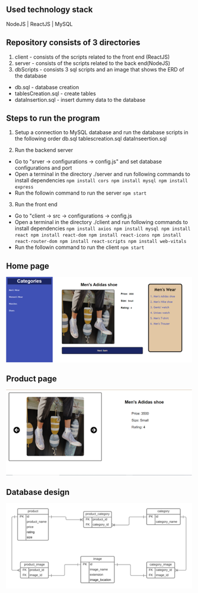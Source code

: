 ## Used technology stack
NodeJS | ReactJS | MySQL

## Repository consists of 3 directories
1. client - consists of the scripts related to the front end (ReactJS)
2. server - consists of the scripts related to the back end(NodeJS)
3. dbScripts - consists 3 sql scripts and an image that shows the ERD of the database
* db.sql - database creation
* tablesCreation.sql - create tables
* dataInsertion.sql - insert dummy data to the database

## Steps to run the program

1. Setup a connection to MySQL database and run the database scripts in the following order
db.sql
tablescreation.sql
dataInseertion.sql

2. Run the backend server
* Go to "srver -> configurations -> config.js" and set database configurations and port
* Open a terminal in the directory ./server and run following commands to install dependencies
`
npm install cors
npm install mysql
npm install express 
`
* Run the followin command to run the server
`
npm start
`

3. Run the front end
* Go to "client -> src -> configurations -> config.js
* Open a terminal in the directory ./client and run following commands to install dependencies
`
npm install axios
npm install mysql
npm install react
npm install react-dom
npm install react-icons
npm install react-router-dom
npm install react-scripts
npm install web-vitals
`
* Run the followin command to run the client
`
npm start
`
## Home page
![](images/home.png)

## Product page
![](images/product_page.png)

## Database design
![](dbScripts/Database%20Design.png)